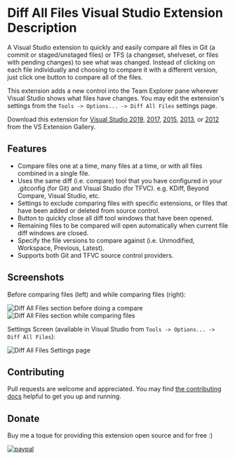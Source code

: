 # Diff All Files Visual Studio Extension Description

A Visual Studio extension to quickly and easily compare all files in Git (a commit or staged/unstaged files) or TFS (a changeset, shelveset, or files with pending changes) to see what was changed. Instead of clicking on each file individually and choosing to compare it with a different version, just click one button to compare all of the files.

This extension adds a new control into the Team Explorer pane wherever Visual Studio shows what files have changes. You may edit the extension's settings from the `Tools -> Options... -> Diff All Files` settings page.

Download this extension for [Visual Studio 2019][DiffAllFilesVs2019MarketplaceUrl], [2017][DiffAllFilesVs2017MarketplaceUrl], [2015][DiffAllFilesVs2015MarketplaceUrl], [2013][DiffAllFilesVs2013MarketplaceUrl], or [2012][DiffAllFilesVs2012MarketplaceUrl] from the VS Extension Gallery.

## Features

* Compare files one at a time, many files at a time, or with all files combined in a single file.
* Uses the same diff (i.e. compare) tool that you have configured in your .gitconfig (for Git) and Visual Studio (for TFVC). e.g. KDiff, Beyond Compare, Visual Studio, etc.
* Settings to exclude comparing files with specific extensions, or files that have been added or deleted from source control.
* Button to quickly close all diff tool windows that have been opened.
* Remaining files to be compared will open automatically when current file diff windows are closed.
* Specify the file versions to compare against (i.e. Unmodified, Workspace, Previous, Latest).
* Supports both Git and TFVC source control providers.

## Screenshots

Before comparing files (left) and while comparing files (right):

![Diff All Files section before doing a compare][DiffAllFilesBeforeCompareImage] ![Diff All Files section while comparing files][DiffAllFilesComparingImage]

Settings Screen (available in Visual Studio from `Tools -> Options... -> Diff All Files`):

![Diff All Files Settings page][DiffAllFilesSettingsImage]

## Contributing

Pull requests are welcome and appreciated. You may find [the contributing docs][DiffAllFilesContributingPage] helpful to get you up and running.

## Donate

Buy me a toque for providing this extension open source and for free :)

[![paypal](https://www.paypalobjects.com/en_US/i/btn/btn_donateCC_LG.gif)](https://www.paypal.com/cgi-bin/webscr?cmd=_s-xclick&hosted_button_id=9XKSDTCURT24J)

<!-- Links -->
[DiffAllFilesContributingPage]: docs/Contributing.md
[DiffAllFilesVs2012MarketplaceUrl]: https://marketplace.visualstudio.com/items?itemName=deadlydog.DiffAllFilesforVS2012
[DiffAllFilesVs2013MarketplaceUrl]: https://marketplace.visualstudio.com/items?itemName=deadlydog.DiffAllFilesforVS2013
[DiffAllFilesVs2015MarketplaceUrl]: https://marketplace.visualstudio.com/items?itemName=deadlydog.DiffAllFilesforVS2015
[DiffAllFilesVs2017MarketplaceUrl]: https://marketplace.visualstudio.com/items?itemName=deadlydog.DiffAllFilesforVS2017
[DiffAllFilesVs2019MarketplaceUrl]: https://marketplace.visualstudio.com/items?itemName=deadlydog.DiffAllFilesforVS2019
[DiffAllFilesBeforeCompareImage]: https://github.com/deadlydog/VS.DiffAllFiles/blob/master/docs/images/Diff%20All%20Files%20Before%20Compare.png
[DiffAllFilesComparingImage]: https://github.com/deadlydog/VS.DiffAllFiles/blob/master/docs/images/Diff%20All%20Files%20Comparing.png
[DiffAllFilesSettingsImage]: https://github.com/deadlydog/VS.DiffAllFiles/blob/master/docs/images/Diff%20All%20Files%20Settings.png
